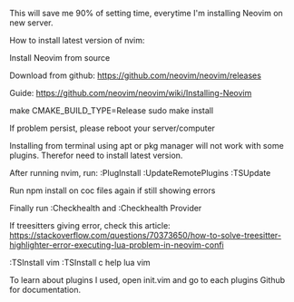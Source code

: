 This will save me 90% of setting time, everytime I'm installing Neovim on new server.

How to install latest version of nvim:

Install Neovim from source

Download from github:
https://github.com/neovim/neovim/releases

Guide:
https://github.com/neovim/neovim/wiki/Installing-Neovim

make CMAKE_BUILD_TYPE=Release
sudo make install

If problem persist, please reboot your server/computer

Installing from terminal using apt or pkg manager will not work
with some plugins. Therefor need to install latest version.

After running nvim, run:
:PlugInstall
:UpdateRemotePlugins
:TSUpdate

Run npm install on coc files again if still showing errors

Finally run :Checkhealth and :Checkhealth Provider

If treesitters giving error, check this article:
https://stackoverflow.com/questions/70373650/how-to-solve-treesitter-highlighter-error-executing-lua-problem-in-neovim-confi


:TSInstall vim
:TSInstall c help lua vim

To learn about plugins I used, open init.vim and go to each plugins Github for documentation.
